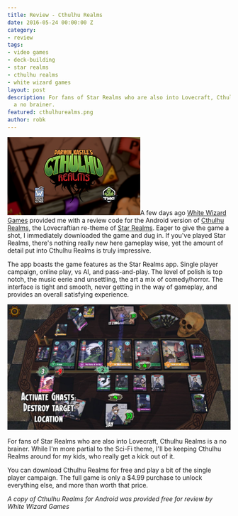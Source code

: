 ```yaml
---
title: Review - Cthulhu Realms
date: 2016-05-24 00:00:00 Z
category:
- review
tags:
- video games
- deck-building
- star realms
- cthulhu realms
- white wizard games
layout: post
description: For fans of Star Realms who are also into Lovecraft, Cthulhu Realms is
  a no brainer.
featured: cthulhurealms.png
author: robk
---
```


<img class="floatimageleft" src="/images/cthulhurealms/realms1.png" alt="Cthulhu Realms"/>A few days ago [White Wizard Games](http://www.whitewizardgames.com) provided me with a review code for the Android version of [Cthulhu Realms](https://play.google.com/store/apps/details?id=com.whitewizardgames.cthulhurealms), the Lovecraftian re-theme of [Star Realms](https://play.google.com/store/apps/details?id=com.starrealms.starrealmsapp). Eager to give the game a shot, I immediately downloaded the game and dug in. If you've played Star Realms, there's nothing really new here gameplay wise, yet the amount of detail put into Cthulhu Realms is truly impressive.

The app boasts the game features as the Star Realms app. Single player campaign, online play, vs AI, and pass-and-play. The level of polish is top notch, the music eerie and unsettling, the art a mix of comedy/horror. The interface is tight and smooth, never getting in the way of gameplay, and provides an overall satisfying experience.

![Cthulhu Realms Screenshot](/images/cthulhurealms/realms2.png)

For fans of Star Realms who are also into Lovecraft, Cthulhu Realms is a no brainer. While I'm more partial to the Sci-Fi theme, I'll be keeping Cthulhu Realms around for my kids, who really get a kick out of it.

You can download Cthulhu Realms for free and play a bit of the single player campaign. The full game is only a $4.99 purchase to unlock everything else, and more than worth that price.

*A copy of Cthulhu Realms for Android was provided free for review by White Wizard Games*

